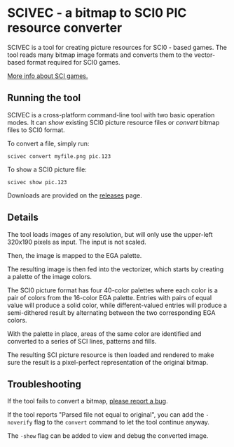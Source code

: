 # SCIVEC - a bitmap to SCI0 PIC resource converter

SCIVEC is a tool for creating picture resources for SCI0 - based games.
The tool reads many bitmap image formats and converts them to the vector-based
format required for SCI0 games.

[More info about SCI games.](http://sci.sierrahelp.com/index.html)

## Running the tool

SCIVEC is a cross-platform command-line tool with two basic operation modes. It can *show* existing SCI0 picture resource files or *convert* bitmap files to SCI0 format.

To convert a file, simply run:

```shell
scivec convert myfile.png pic.123
```

To show a SCI0 picture file:

```shell
scivec show pic.123
```

Downloads are provided on the [releases](releases) page.

## Details

The tool loads images of any resolution, but will only use the upper-left 320x190 pixels as input. The input is not scaled.

Then, the image is mapped to the EGA palette.

The resulting image is then fed into the vectorizer, which starts by creating a palette of the image colors.

The SCI0 picture format has four 40-color palettes where each color is a pair of colors from the 16-color EGA palette. Entries with pairs of equal value will produce a solid color, while different-valued entries will produce a semi-dithered result by alternating between the two corresponding EGA colors.

With the palette in place, areas of the same color are identified and converted to a series of SCI lines, patterns and fills.

The resulting SCI picture resource is then loaded and rendered to make sure the result is a pixel-perfect representation of the original bitmap.

## Troubleshooting

If the tool fails to convert a bitmap, [please report a bug](issues).

If the tool reports "Parsed file not equal to original", you can add the `-noverify` flag to the `convert` command to let the tool continue anyway.

The `-show` flag can be added to view and debug the converted image.
